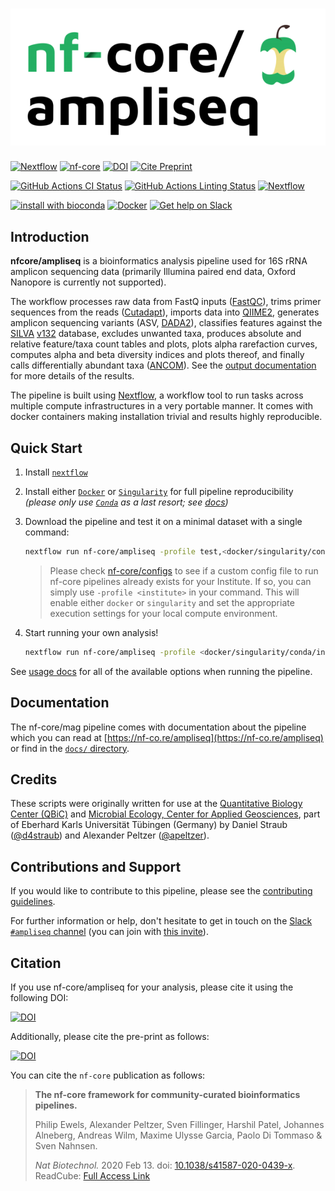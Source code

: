 # ![nf-core/ampliseq](docs/images/nf-core-ampliseq_logo.png)

[![Nextflow](https://img.shields.io/badge/nextflow-%E2%89%A519.10.0-brightgreen.svg)](https://www.nextflow.io/)
[![nf-core](https://img.shields.io/badge/nf--core-pipeline-brightgreen.svg)](https://nf-co.re/)
[![DOI](https://zenodo.org/badge/150448201.svg)](https://zenodo.org/badge/latestdoi/150448201)
[![Cite Preprint](https://img.shields.io/badge/Cite%20Us!-Cite%20Preprint-orange)](https://biorxiv.org/cgi/content/short/2019.12.17.880468v1)

[![GitHub Actions CI Status](https://github.com/nf-core/ampliseq/workflows/nf-core%20CI/badge.svg)](https://github.com/nf-core/ampliseq/actions)
[![GitHub Actions Linting Status](https://github.com/nf-core/ampliseq/workflows/nf-core%20linting/badge.svg)](https://github.com/nf-core/ampliseq/actions)
[![Nextflow](https://img.shields.io/badge/nextflow-%E2%89%A519.10.0-brightgreen.svg)](https://www.nextflow.io/)

[![install with bioconda](https://img.shields.io/badge/install%20with-bioconda-brightgreen.svg)](https://bioconda.github.io/)
[![Docker](https://img.shields.io/docker/automated/nfcore/ampliseq.svg)](https://hub.docker.com/r/nfcore/ampliseq)
[![Get help on Slack](http://img.shields.io/badge/slack-nf--core%20%23ampliseq-4A154B?logo=slack)](https://nfcore.slack.com/channels/ampliseq)

## Introduction

**nfcore/ampliseq** is a bioinformatics analysis pipeline used for 16S rRNA amplicon sequencing data (primarily Illumina paired end data, Oxford Nanopore is currently not supported).

The workflow processes raw data from FastQ inputs ([FastQC](https://www.bioinformatics.babraham.ac.uk/projects/fastqc/)), trims primer sequences from the reads ([Cutadapt](https://journal.embnet.org/index.php/embnetjournal/article/view/200)), imports data into [QIIME2](https://www.nature.com/articles/s41587-019-0209-9), generates amplicon sequencing variants (ASV, [DADA2](https://www.nature.com/articles/nmeth.3869)), classifies features against the [SILVA](https://www.arb-silva.de/) [v132](https://www.arb-silva.de/documentation/release-132/) database, excludes unwanted taxa, produces absolute and relative feature/taxa count tables and plots, plots alpha rarefaction curves, computes alpha and beta diversity indices and plots thereof, and finally calls differentially abundant taxa ([ANCOM](https://www.ncbi.nlm.nih.gov/pubmed/26028277)). See the [output documentation](docs/output.md) for more details of the results.

The pipeline is built using [Nextflow](https://www.nextflow.io), a workflow tool to run tasks across multiple compute infrastructures in a very portable manner. It comes with docker containers making installation trivial and results highly reproducible.

## Quick Start

1. Install [`nextflow`](https://nf-co.re/usage/installation)

2. Install either [`Docker`](https://docs.docker.com/engine/installation/) or [`Singularity`](https://www.sylabs.io/guides/3.0/user-guide/) for full pipeline reproducibility _(please only use [`Conda`](https://conda.io/miniconda.html) as a last resort; see [docs](https://nf-co.re/usage/configuration#basic-configuration-profiles))_

3. Download the pipeline and test it on a minimal dataset with a single command:

    ```bash
    nextflow run nf-core/ampliseq -profile test,<docker/singularity/conda/institute>
    ```

    > Please check [nf-core/configs](https://github.com/nf-core/configs#documentation) to see if a custom config file to run nf-core pipelines already exists for your Institute. If so, you can simply use `-profile <institute>` in your command. This will enable either `docker` or `singularity` and set the appropriate execution settings for your local compute environment.

4. Start running your own analysis!

    ```bash
    nextflow run nf-core/ampliseq -profile <docker/singularity/conda/institute> --input "data" --FW_primer GTGYCAGCMGCCGCGGTAA --RV_primer GGACTACNVGGGTWTCTAAT --metadata "data/Metadata.tsv"
    ```

See [usage docs](docs/usage.md) for all of the available options when running the pipeline.

## Documentation

The nf-core/mag pipeline comes with documentation about the pipeline which you can read at [https://nf-co.re/ampliseq](https://nf-co.re/ampliseq) or find in the [`docs/` directory](docs).

## Credits

These scripts were originally written for use at the [Quantitative Biology Center (QBiC)](http://www.qbic.life) and [Microbial Ecology, Center for Applied Geosciences](http://www.uni-tuebingen.de/de/104325), part of Eberhard Karls Universität Tübingen (Germany) by Daniel Straub ([@d4straub](https://github.com/d4straub)) and Alexander Peltzer ([@apeltzer](https://github.com/apeltzer)).

## Contributions and Support

If you would like to contribute to this pipeline, please see the [contributing guidelines](.github/CONTRIBUTING.md).

For further information or help, don't hesitate to get in touch on the [Slack `#ampliseq` channel](https://nfcore.slack.com/channels/ampliseq) (you can join with [this invite](https://nf-co.re/join/slack)).

## Citation

If you use nf-core/ampliseq for your analysis, please cite it using the following DOI:

[![DOI](https://zenodo.org/badge/DOI/10.5281/zenodo.1493841.svg)](https://doi.org/10.5281/zenodo.1493841)

Additionally, please cite the pre-print as follows:

[![DOI](https://img.shields.io/badge/-Cite%20Preprint-orange)](https://www.biorxiv.org/content/10.1101/2019.12.17.880468v1)

You can cite the `nf-core` publication as follows:

> **The nf-core framework for community-curated bioinformatics pipelines.**
>
> Philip Ewels, Alexander Peltzer, Sven Fillinger, Harshil Patel, Johannes Alneberg, Andreas Wilm, Maxime Ulysse Garcia, Paolo Di Tommaso & Sven Nahnsen.
>
> _Nat Biotechnol._ 2020 Feb 13. doi: [10.1038/s41587-020-0439-x](https://dx.doi.org/10.1038/s41587-020-0439-x).
> ReadCube: [Full Access Link](https://rdcu.be/b1GjZ)
